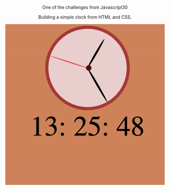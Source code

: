 <p align="center">One of the challenges from Javascript30</p>

<p align="center">Building a simple clock from HTML and CSS. </p>

![clock](clock.gif)